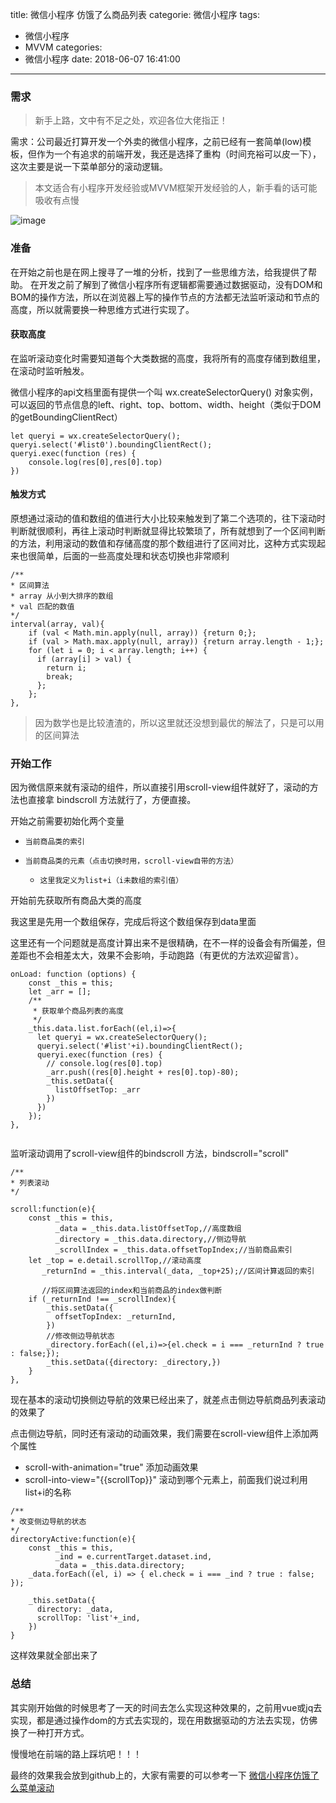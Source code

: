 title: 微信小程序 仿饿了么商品列表
categorie: 微信小程序
tags:
  - 微信小程序
  - MVVM
categories:
  - 微信小程序
date: 2018-06-07 16:41:00
---
### 需求
> 新手上路，文中有不足之处，欢迎各位大佬指正！

需求：公司最近打算开发一个外卖的微信小程序，之前已经有一套简单(low)模板，但作为一个有追求的前端开发，我还是选择了重构（时间充裕可以皮一下），这次主要是说一下菜单部分的滚动逻辑。

> 本文适合有小程序开发经验或MVVM框架开发经验的人，新手看的话可能吸收有点慢

![image](http://img.hb.aicdn.com/9431eb788acc98e93fde018ed6ef7d639b31635e473e2-Rp7Z6c)

<!--more-->

### 准备

在开始之前也是在网上搜寻了一堆的分析，找到了一些思维方法，给我提供了帮助。
在开发之前了解到了微信小程序所有逻辑都需要通过数据驱动，没有DOM和BOM的操作方法，所以在浏览器上写的操作节点的方法都无法监听滚动和节点的高度，所以就需要换一种思维方式进行实现了。

#### 获取高度

在监听滚动变化时需要知道每个大类数据的高度，我将所有的高度存储到数组里，在滚动时监听触发。

微信小程序的api文档里面有提供一个叫 wx.createSelectorQuery() 对象实例，可以返回的节点信息的left、right、top、bottom、width、height（类似于DOM的getBoundingClientRect）

```
let queryi = wx.createSelectorQuery();
queryi.select('#list0').boundingClientRect();
queryi.exec(function (res) {
    console.log(res[0],res[0].top)
})

```

#### 触发方式

原想通过滚动的值和数组的值进行大小比较来触发到了第二个选项的，往下滚动时判断就很顺利，再往上滚动时判断就显得比较繁琐了，所有就想到了一个区间判断的方法，利用滚动的数值和存储高度的那个数组进行了区间对比，这种方式实现起来也很简单，后面的一些高度处理和状态切换也非常顺利


```
/**
* 区间算法
* array 从小到大排序的数组
* val 匹配的数值
*/
interval(array, val){
    if (val < Math.min.apply(null, array)) {return 0;};
    if (val > Math.max.apply(null, array)) {return array.length - 1;};
    for (let i = 0; i < array.length; i++) {
      if (array[i] > val) {
        return i;
        break;
      };
    };
},
```
> 因为数学也是比较渣渣的，所以这里就还没想到最优的解法了，只是可以用的区间算法

### 开始工作

因为微信原来就有滚动的组件，所以直接引用scroll-view组件就好了，滚动的方法也直接拿 bindscroll 方法就行了，方便直接。

开始之前需要初始化两个变量
-     当前商品类的索引
-     当前商品类的元素（点击切换时用，scroll-view自带的方法）
    -     这里我定义为list+i（i未数组的索引值）

开始前先获取所有商品大类的高度

我这里是先用一个数组保存，完成后将这个数组保存到data里面

这里还有一个问题就是高度计算出来不是很精确，在不一样的设备会有所偏差，但差距也不会相差太大，效果不会影响，手动跑路（有更优的方法欢迎留言）。

```
onLoad: function (options) {    
    const _this = this;
    let _arr = [];
    /**
     * 获取单个商品列表的高度
     */
    _this.data.list.forEach((el,i)=>{
      let queryi = wx.createSelectorQuery();
      queryi.select('#list'+i).boundingClientRect();
      queryi.exec(function (res) {
        // console.log(res[0].top)
        _arr.push((res[0].height + res[0].top)-80);
        _this.setData({
          listOffsetTop: _arr
        })
      })
    });
},
  
```


监听滚动调用了scroll-view组件的bindscroll 方法，bindscroll="scroll"

```
/**
* 列表滚动
*/

scroll:function(e){
    const _this = this,
          _data = _this.data.listOffsetTop,//高度数组
          _directory = _this.data.directory,//侧边导航
          _scrollIndex = _this.data.offsetTopIndex;//当前商品索引
    let _top = e.detail.scrollTop,//滚动高度
       _returnInd = _this.interval(_data, _top+25);//区间计算返回的索引
    
       //将区间算法返回的index和当前商品的index做判断
    if (_returnInd !== _scrollIndex){
        _this.setData({
          offsetTopIndex: _returnInd,
        })
        //修改侧边导航状态
        _directory.forEach((el,i)=>{el.check = i === _returnInd ? true : false;});
        _this.setData({directory: _directory,})
    }   
},
```

现在基本的滚动切换侧边导航的效果已经出来了，就差点击侧边导航商品列表滚动的效果了

点击侧边导航，同时还有滚动的动画效果，我们需要在scroll-view组件上添加两个属性

- scroll-with-animation="true" 添加动画效果
- scroll-into-view="{{scrollTop}}" 滚动到哪个元素上，前面我们说过利用list+i的名称


```
/**
* 改变侧边导航的状态
*/
directoryActive:function(e){
    const _this = this,
          _ind = e.currentTarget.dataset.ind,
          _data = _this.data.directory;
    _data.forEach((el, i) => { el.check = i === _ind ? true : false; });
    
    _this.setData({ 
      directory: _data, 
      scrollTop: 'list'+_ind,
    })
}
```
这样效果就全部出来了

### 总结

其实刚开始做的时候思考了一天的时间去怎么实现这种效果的，之前用vue或jq去实现，都是通过操作dom的方式去实现的，现在用数据驱动的方法去实现，仿佛换了一种打开方式。

慢慢地在前端的路上踩坑吧！！！

最终的效果我会放到github上的，大家有需要的可以参考一下
[微信小程序仿饿了么菜单滚动](https://github.com/liangjiajun/blog_project-sourcus/tree/master/weichat_elm)


